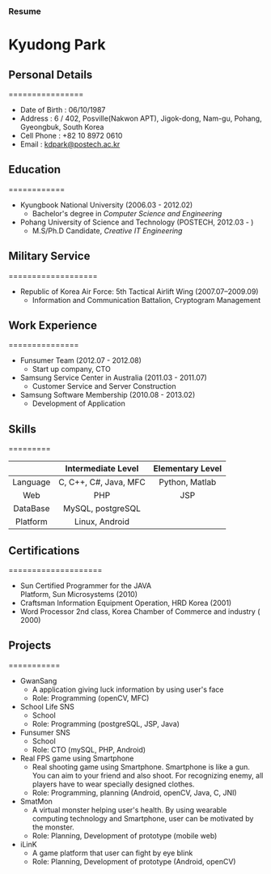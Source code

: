 ### Resume
# Kyudong Park

## Personal Details
================

- Date of Birth : 06/10/1987
- Address : 6 / 402, Posville(Nakwon APT), Jigok-dong, Nam-gu, Pohang, Gyeongbuk, South Korea
- Cell Phone : +82 10 8972 0610
- Email : kdpark@postech.ac.kr

## Education
============

- Kyungbook National University (2006.03 - 2012.02)
  * Bachelor's degree in *Computer Science and Engineering*
- Pohang University of Science and Technology (POSTECH, 2012.03 - )
  * M.S/Ph.D Candidate, *Creative IT Engineering* 

## Military Service
===================
- Republic of Korea Air Force: 5th Tactical Airlift Wing (2007.07–2009.09)
  * Information and Communication Battalion, Cryptogram Management

## Work Experience
===============

- Funsumer Team (2012.07 - 2012.08)
  * Start up company, CTO
- Samsung Service Center in Australia (2011.03 - 2011.07)
  * Customer Service and Server Construction
- Samsung Software Membership (2010.08 - 2013.02)
  * Development of Application

## Skills
=========

|               | Intermediate Level           |   Elementary Level  |
| :-------------: |:-------------:| :-----:|
| Language      | C, C++, C#, Java, MFC | Python, Matlab   |
| Web           | PHP | JSP   |
| DataBase      | MySQL, postgreSQL      |    |
| Platform      | Linux, Android      |     |

## Certifications
====================

- Sun Certified Programmer for the JAVA Platform, Sun Microsystems (2010)
- Craftsman Information Equipment Operation, HRD Korea (2001)
- Word Processor 2nd class, Korea Chamber of Commerce and industry (2000)

## Projects
===========

- GwanSang
  * A application giving luck information by using user's face
  * Role: Programming (openCV, MFC)
- School Life SNS
  * School
  * Role: Programming (postgreSQL, JSP, Java)
- Funsumer SNS
  * School
  * Role: CTO (mySQL, PHP, Android)
- Real FPS game using Smartphone
  * Real shooting game using Smartphone. Smartphone is like a gun. You can aim to your friend and also shoot. For recognizing enemy, all players have to wear specially designed clothes.
  * Role: Programming, planning (Android, openCV, Java, C, JNI)
- SmatMon
  * A virtual monster helping user's health. By using wearable computing technology and Smartphone, user can be motivated by the monster.
  * Role: Planning, Development of prototype (mobile web)
- iLinK
  * A game platform that user can fight by eye blink
  * Role: Planning, Development of prototype (Android, openCV)
